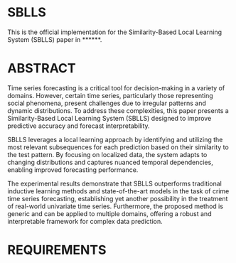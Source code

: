 # SBLLS

This is the official implementation for the Similarity-Based Local Learning System (SBLLS) paper in ******.

# ABSTRACT

Time series forecasting is a critical tool for decision-making in a variety of domains. However, certain time series, particularly those representing social phenomena, present challenges due to irregular patterns and dynamic distributions. To address these complexities, this paper presents a Similarity-Based Local Learning System (SBLLS) designed to improve predictive accuracy and forecast interpretability.

SBLLS leverages a local learning approach by identifying and utilizing the most relevant subsequences for each prediction based on their similarity to the test pattern. By focusing on localized data, the system adapts to changing distributions and captures nuanced temporal dependencies, enabling improved forecasting performance.

The experimental results demonstrate that SBLLS outperforms traditional inductive learning methods and state-of-the-art models in the task of crime time series forecasting, establishing yet another possibility in the treatment of real-world univariate time series. Furthermore, the proposed method is generic and can be applied to multiple domains, offering a robust and interpretable framework for complex data prediction.

# REQUIREMENTS

